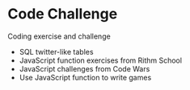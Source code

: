 # Code Challenge
Coding exercise and challenge

- SQL twitter-like tables
- JavaScript function exercises from Rithm School
- JavaScript challenges from Code Wars
- Use JavaScript function to write games
